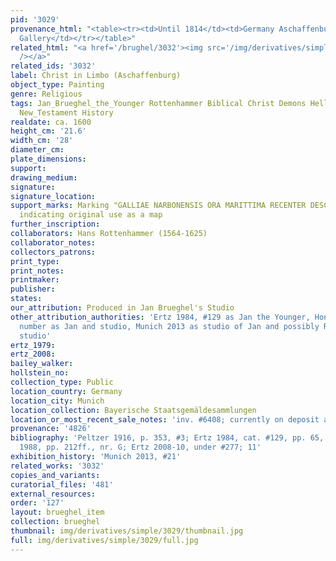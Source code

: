 ```yaml
---
pid: '3029'
provenance_html: "<table><tr><td>Until 1814</td><td>Germany Aschaffenburg</td><td>Aschaffenburg
  Gallery</td></tr></table>"
related_html: "<a href='/brughel/3032'><img src='/img/derivatives/simple/3032/thumbnail.jpg'
  /></a>"
related_ids: '3032'
label: Christ in Limbo (Aschaffenburg)
object_type: Painting
genre: Religious
tags: Jan_Brueghel_the_Younger Rottenhammer Biblical Christ Demons Hell/Underworld
  New_Testament History
realdate: ca. 1600
height_cm: '21.6'
width_cm: '28'
diameter_cm: 
plate_dimensions: 
support: 
drawing_medium: 
signature: 
signature_location: 
support_marks: Marking "GALLIAE NARBONENSIS ORA MARITTIMA RECENTER DESCRIPTA" on reverse,
  indicating original use as a map
further_inscription: 
collaborators: Hans Rottenhammer (1564-1625)
collaborator_notes: 
collectors_patrons: 
print_type: 
print_notes: 
printmaker: 
publisher: 
states: 
our_attribution: Produced in Jan Brueghel's Studio
other_attribution_authorities: 'Ertz 1984, #129 as Jan the Younger, Honig database
  number as Jan and studio, Munich 2013 as studio of Jan and possibly Rottenhammer''s
  studio'
ertz_1979: 
ertz_2008: 
bailey_walker: 
hollstein_no: 
collection_type: Public
location_country: Germany
location_city: Munich
location_collection: Bayerische Staatsgemäldesammlungen
location_or_most_recent_sale_notes: 'inv. #6408; currently on deposit at Aschaffenburg'
provenance: '4826'
bibliography: 'Peltzer 1916, p. 353, #3; Ertz 1984, cat. #129, pp. 65, 302; Schlichtenmaier
  1988, pp. 212ff., nr. G; Ertz 2008-10, under #277; 11'
exhibition_history: 'Munich 2013, #21'
related_works: '3032'
copies_and_variants: 
curatorial_files: '481'
external_resources: 
order: '127'
layout: brueghel_item
collection: brueghel
thumbnail: img/derivatives/simple/3029/thumbnail.jpg
full: img/derivatives/simple/3029/full.jpg
---
```

